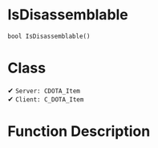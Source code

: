 # IsDisassemblable
```
bool IsDisassemblable()
```
# Class
✔ `Server: CDOTA_Item`  
✔ `Client: C_DOTA_Item`  

# Function Description

